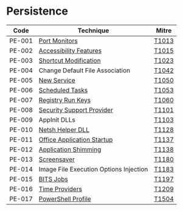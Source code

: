 # Persistence

|Code     |Technique               |Mitre     |
|---------|------------------------|----------|
|PE-001   |[Port Monitors](https://pentestlab.blog/2019/10/28/persistence-port-monitors/)|[T1013](https://attack.mitre.org/techniques/T1013/)|
|PE-002   |[Accessibility Features](https://pentestlab.blog/2019/11/13/persistence-accessibility-features/)|[T1015](https://attack.mitre.org/techniques/T1015/)|
|PE-003   |[Shortcut Modification](https://pentestlab.blog/2019/10/08/persistence-shortcut-modification/)|[T1023](https://attack.mitre.org/techniques/T1023/)|
|PE-004   |Change Default File Association|[T1042](https://attack.mitre.org/techniques/T1042/)|
|PE-005   |[New Service](https://pentestlab.blog/2019/10/07/persistence-new-service/)|[T1050](https://attack.mitre.org/techniques/T1050/)|
|PE-006   |[Scheduled Tasks](https://pentestlab.blog/2019/11/04/persistence-scheduled-tasks/)|[T1053](https://attack.mitre.org/techniques/T1053/)|
|PE-007   |[Registry Run Keys](https://pentestlab.blog/2019/10/01/persistence-registry-run-keys/)|[T1060](https://attack.mitre.org/techniques/T1060/)|
|PE-008   |[Security Support Provider](https://pentestlab.blog/2019/10/21/persistence-security-support-provider/)|[T1101](https://attack.mitre.org/techniques/T1101/)|
|PE-009   |AppInit DLLs|[T1103](https://attack.mitre.org/techniques/T1103/)|
|PE-010   |[Netsh Helper DLL](https://pentestlab.blog/2019/10/29/persistence-netsh-helper-dll/)|[T1128](https://attack.mitre.org/techniques/T1128/)|
|PE-011   |[Office Application Startup](https://pentestlab.blog/2019/12/11/persistence-office-application-startup/)|[T1137](https://attack.mitre.org/techniques/T1137/)|
|PE-012   |[Application Shimming](https://pentestlab.blog/2019/12/16/persistence-application-shimming/)|[T1138](https://attack.mitre.org/techniques/T1138/)|
|PE-013   |[Screensaver](https://pentestlab.blog/2019/10/09/persistence-screensaver/)|[T1180](https://attack.mitre.org/techniques/T1180/)|
|PE-014   |Image File Execution Options Injection|[T1183](https://attack.mitre.org/techniques/T1183/)|
|PE-015   |[BITS Jobs](https://pentestlab.blog/2019/10/30/persistence-bits-jobs/)|[T1197](https://attack.mitre.org/techniques/T1197/)|
|PE-016   |[Time Providers](https://pentestlab.blog/2019/10/22/persistence-time-providers/)|[T1209](https://attack.mitre.org/techniques/T1209/)|
|PE-017   |[PowerShell Profile](https://pentestlab.blog/2019/11/05/persistence-powershell-profile/)|[T1504](https://attack.mitre.org/techniques/T1504/)|
